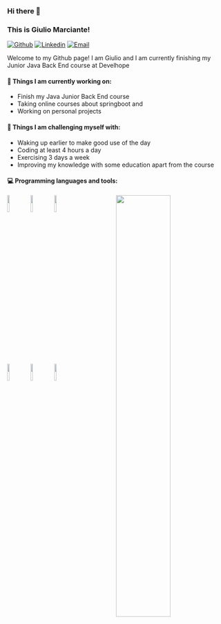  ### Hi there 👋 
### This is Giulio Marciante!

[![Github](https://img.shields.io/badge/-Github-000?style=flat&logo=Github&logoColor=white)](https://github.com/GiulioMarciante)
[![Linkedin](https://img.shields.io/badge/-LinkedIn-blue?style=flat&logo=Linkedin&logoColor=white)](https://www.linkedin.com/in/giulio-marciante-276735190/)
[![Email](https://img.shields.io/badge/-Gmail-c14438?style=flat&logo=Gmail&logoColor=white)](mailto:giulio.marciante@hotmail.com)

Welcome to my Github page! I am Giulio and I am currently finishing my Junior Java Back End course at Develhope  



#### 🌱 Things I am currently working on: 
- Finish my Java Junior Back End course
- Taking online courses about springboot and 
- Working on personal projects

#### :muscle: Things I am challenging myself with:
- Waking up earlier to make good use of the day
- Coding at least 4 hours a day
- Exercising 3 days a week
- Improving my knowledge with some education apart from the course

#### :computer: Programming languages and tools: 
<p>
	<img width="50%" align="right" src="https://github-readme-stats.vercel.app/api?username=GiulioMarciante&show_icons=true&hide_border=true" />

<code><img width="10%" src="https://th.bing.com/th/id/R.e41c6c29dc525e7a64bc3b5e264ef7bd?rik=%2f2Yv%2f0TTxmEWRA&pid=ImgRaw&r=0"></code>
<code><img width="10%" src="https://www.vectorlogo.zone/logos/springio/springio-icon.svg"></code>
<code><img width="10%" src="https://upload.wikimedia.org/wikipedia/commons/thumb/9/9c/IntelliJ_IDEA_Icon.svg/240px-IntelliJ_IDEA_Icon.svg.png"></code>
<br />
<code><img width="10%" src="https://pngimg.com/uploads/mysql/mysql_PNG23.png"></code>
<code><img width="10%" src="https://creazilla-store.fra1.digitaloceanspaces.com/icons/3253808/git-icon-icon-md.png"></code>
<code><img width="10%" src="https://www.vectorlogo.zone/logos/visualstudio_code/visualstudio_code-icon.svg"></code>
<br />
</p>
